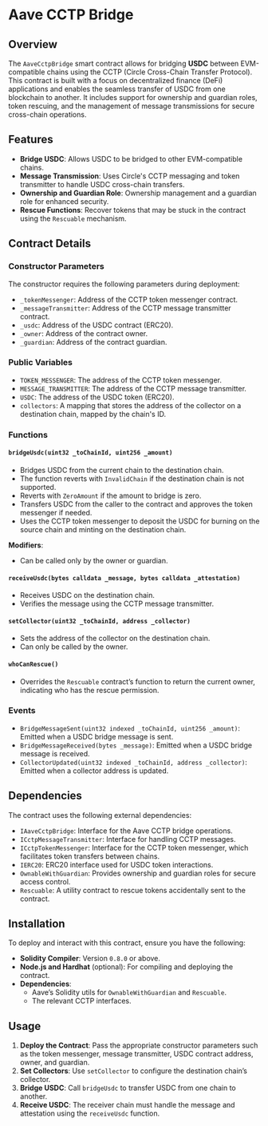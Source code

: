 # Aave CCTP Bridge

## Overview

The `AaveCctpBridge` smart contract allows for bridging **USDC** between EVM-compatible chains using the CCTP (Circle Cross-Chain Transfer Protocol). This contract is built with a focus on decentralized finance (DeFi) applications and enables the seamless transfer of USDC from one blockchain to another. It includes support for ownership and guardian roles, token rescuing, and the management of message transmissions for secure cross-chain operations.

## Features

- **Bridge USDC**: Allows USDC to be bridged to other EVM-compatible chains.
- **Message Transmission**: Uses Circle's CCTP messaging and token transmitter to handle USDC cross-chain transfers.
- **Ownership and Guardian Role**: Ownership management and a guardian role for enhanced security.
- **Rescue Functions**: Recover tokens that may be stuck in the contract using the `Rescuable` mechanism.

## Contract Details

### Constructor Parameters

The constructor requires the following parameters during deployment:

- `_tokenMessenger`: Address of the CCTP token messenger contract.
- `_messageTransmitter`: Address of the CCTP message transmitter contract.
- `_usdc`: Address of the USDC contract (ERC20).
- `_owner`: Address of the contract owner.
- `_guardian`: Address of the contract guardian.

### Public Variables

- `TOKEN_MESSENGER`: The address of the CCTP token messenger.
- `MESSAGE_TRANSMITTER`: The address of the CCTP message transmitter.
- `USDC`: The address of the USDC token (ERC20).
- `collectors`: A mapping that stores the address of the collector on a destination chain, mapped by the chain's ID.

### Functions

#### `bridgeUsdc(uint32 _toChainId, uint256 _amount)`

- Bridges USDC from the current chain to the destination chain.
- The function reverts with `InvalidChain` if the destination chain is not supported.
- Reverts with `ZeroAmount` if the amount to bridge is zero.
- Transfers USDC from the caller to the contract and approves the token messenger if needed.
- Uses the CCTP token messenger to deposit the USDC for burning on the source chain and minting on the destination chain.

**Modifiers**: 
- Can be called only by the owner or guardian.

#### `receiveUsdc(bytes calldata _message, bytes calldata _attestation)`

- Receives USDC on the destination chain.
- Verifies the message using the CCTP message transmitter.

#### `setCollector(uint32 _toChainId, address _collector)`

- Sets the address of the collector on the destination chain.
- Can only be called by the owner.

#### `whoCanRescue()`

- Overrides the `Rescuable` contract’s function to return the current owner, indicating who has the rescue permission.

### Events

- `BridgeMessageSent(uint32 indexed _toChainId, uint256 _amount)`: Emitted when a USDC bridge message is sent.
- `BridgeMessageReceived(bytes _message)`: Emitted when a USDC bridge message is received.
- `CollectorUpdated(uint32 indexed _toChainId, address _collector)`: Emitted when a collector address is updated.

## Dependencies

The contract uses the following external dependencies:

- `IAaveCctpBridge`: Interface for the Aave CCTP bridge operations.
- `ICctpMessageTransmitter`: Interface for handling CCTP messages.
- `ICctpTokenMessenger`: Interface for the CCTP token messenger, which facilitates token transfers between chains.
- `IERC20`: ERC20 interface used for USDC token interactions.
- `OwnableWithGuardian`: Provides ownership and guardian roles for secure access control.
- `Rescuable`: A utility contract to rescue tokens accidentally sent to the contract.

## Installation

To deploy and interact with this contract, ensure you have the following:

- **Solidity Compiler**: Version `0.8.0` or above.
- **Node.js and Hardhat** (optional): For compiling and deploying the contract.
- **Dependencies**:
  - Aave’s Solidity utils for `OwnableWithGuardian` and `Rescuable`.
  - The relevant CCTP interfaces.

## Usage

1. **Deploy the Contract**: Pass the appropriate constructor parameters such as the token messenger, message transmitter, USDC contract address, owner, and guardian.
2. **Set Collectors**: Use `setCollector` to configure the destination chain’s collector.
3. **Bridge USDC**: Call `bridgeUsdc` to transfer USDC from one chain to another.
4. **Receive USDC**: The receiver chain must handle the message and attestation using the `receiveUsdc` function.
